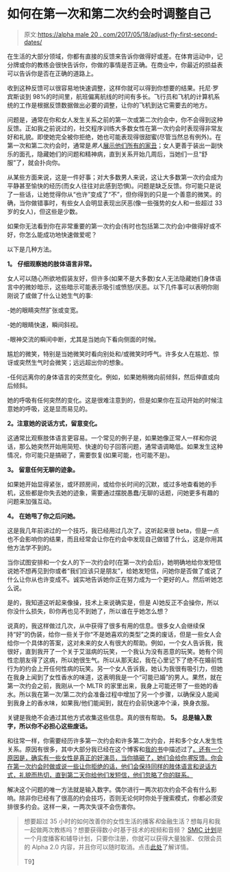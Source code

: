 # 如何在第一次和第二次约会时调整自己

> 原文:[https://alpha male 20 . com/2017/05/18/adjust-fly-first-second-dates/](https://alphamale20.com/2017/05/18/adjust-fly-first-second-dates/)

在生活的大部分领域，你都有直接的反馈来告诉你做得好或差。在体育运动中，记分牌或你的教练会很快告诉你，你做的事情是否正确。在商业中，你最近的损益表可以告诉你是否在正确的道路上。

收到这种反馈可以很容易地快速调整，这样你就可以得到你想要的结果。托尼·罗宾斯谈到 98%的时间里，航班偏离航线的时间有多长。飞行员和飞机的计算机系统的工作是根据反馈数据做出必要的调整，让你的飞机到达它需要去的地方。

问题是，通常在你和女人发生关系之前的第一次或第二次约会中，你不会得到这种反馈。正如我之前说过的，社交程序训练大多数女性在第一次约会时表现得非常友好和礼貌。即使她完全被你拒绝，她也可能表现得很甜蜜(尽管当然总有例外)。在第一次和第二次约会时，通常是*男人*[展示他们所有的家丑](https://blackdragonblog.com/2015/03/29/how-to-completely-screw-up-a-first-date/)；女人更善于装出一副快乐的面孔，隐藏她们的问题和精神病，直到关系开始几周后，当她们一旦“舒服”了，就会扑向你。

从某些方面来说，这是一件好事；对大多数男人来说，这让大多数第一次约会成为平静甚至愉快的经历(而女人往往对此感到恐惧)。问题是缺乏反馈。你可能只是说了一些话，让她觉得你从“也许”变成了“不”，但你得到的只是一个善意的微笑。的确，当你做错事时，有些女人会明显表现出厌恶(像一些强势的女人和一些超过 33 岁的女人)，但这些是少数。

如果你无法看到你在非常重要的第一次约会(有时也包括第二次约会)中做得好或不好，你怎么能成功地快速做爱呢？

以下是几种方法。

**1。** **仔细观察她的肢体语言非常。**

女人可以随心所欲地假装友好，但许多(如果不是大多数)女人无法隐藏她们身体语言中的微妙暗示，这些暗示可能表示吸引或愤怒/厌恶。以下几件事可以表明你刚刚说了或做了什么让她生气的事:

-她的眼睛突然扩张或变宽。

-她的眼睛快速，瞬间斜视。

-眼神交流的瞬间中断，尤其是当她向下看向侧面的时候。

尴尬的微笑，特别是当她微笑时看向别处和/或微笑时呼气。许多女人在尴尬、惊讶或突然生气时会微笑；远远超出你的想象。

-任何远离你的身体语言的突然变化。例如，如果她稍微向前倾斜，然后伸直或向后倾斜。

她的呼吸有任何突然的变化。这是很难注意到的，但是如果你在互动开始的时候注意她的呼吸，这是显而易见的。

**2。注意她的说话方式，留意变化。**

这通常比观察肢体语言更容易。一个常见的例子是，如果她像正常人一样和你说话，那么她突然开始用简短、快速的句子回答问题，通常语调略低。如果发生这种情况，你可能只是搞砸了，需要恢复(如果可能，也可能不是)。

**3。** **留意任何无聊的迹象。**

如果她开始显得紧张，或环顾房间，或给你长时间的沉默，或过多地查看她的手机，这些都是你失去她的迹象，需要通过摆脱愚蠢/无聊的话题，问她更多有趣的问题来加强互动。

**4。** **在她甩了你之后问她。**

这是我几年前讲过的一个技巧，我已经用过几次了。这听起来很 beta，但是一点也不会影响你的结果，而且经常会让你在约会中发现自己做错了什么，这是你用其他方法学不到的。

当你试图安排和一个女人的下一次约会时(在第一次约会后)，她明确地给你发短信说她不想再见到你或者“我们应该只是朋友”，给她发短信，问她你是否做了或说了什么让你从也许变成不。诚实地告诉她你正在努力成为一个更好的人。然后听她怎么说。

是的，我知道这听起来像操，技术上来说确实是，但是 A)她反正不会操你，所以你没什么损失，B)你再也见不到她了，所以谁在乎她怎么想？

说真的，我这样做过几次，从中获得了很多有用的信息。很多女人会继续保持“好”的伪装，给你一些关于你“不是她喜欢的类型”之类的废话，但是一些女人会给你一个具体的答案，这对未来的女人有很大的帮助。例如，一个女人告诉我，我很好，直到我开了一个关于艾滋病的玩笑，一个我认为没有恶意的玩笑。她有个同性恋朋友得了这病，所以她很生气。所以从那天起，我在心里记下了绝不在婚前性行为的约会上开任何性病的玩笑。另一个女人告诉我，她认为我很有吸引力，但她在我身上闻到了女性香水的味道，这表明我是一个“可能已婚”的男人。果然，就在第一次约会之前，我刚从一个 MLTR 的家里出来，我身上可能还带了一些她的香水。所以我在第一次/第二次约会准备过程中增加了另一个步骤，以确保没人能闻到我身上的香水味，如果我/他们能闻到，就在约会前快速冲个澡，换身衣服。

关键是我绝不会通过其他方式收集这些信息。真的很有帮助。 **5。** **总是输入数字，所以你不必担心这些废话。**

和往常一样，你需要经历许多第一次约会和许多第二次约会，并和多个女人发生性关系。原因有很多，其中大部分我已经在这个博客和[我的书](http://www.blackdragonsystem.com/productsservices.html)中描述过了[。还有一个原因是，确实有一些女性是真正的好演员，当你搞砸了，她们会给你*零*反馈。你会在第一次约会时做或说一些让你拒绝的话，他们会保持同样的肢体语言和说话方式，礼貌而热切，直到第二天你给他们发短信，他们忽略了你的联系。](https://blackdragonblog.com/archive-posts/)

解决这个问题的唯一方法就是输入数字。偶尔进行一两次初次约会不会有什么影响。除非你已经有了很高的约会技巧，否则无论何时你处于搜索模式，你都必须安排很多约会。这样一来，一两次失误不会伤害你。

> 想要超过 35 小时的如何改善你的女性生活的播客*和*金融生活？想每月和我一起做两次教练吗？想要获得数小时基于技术的视频和音频？ [SMIC 计划](https://alphamale20.kartra.com/page/vIL17)是一个月度播客和辅导计划，只要你注册，你就可以获得大量独家、仅限会员的 Alpha 2.0 内容，并且你可以随时取消。点击[此处](https://alphamale20.kartra.com/page/vIL17)了解详情。
> 
> T9】